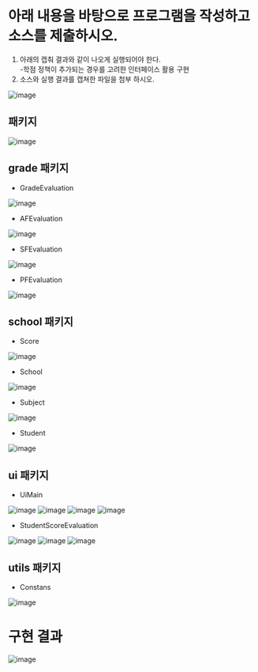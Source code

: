 # 아래 내용을 바탕으로 프로그램을 작성하고 소스를 제출하시오.
1. 아래의 캡춰 결과와 같이 나오게 실행되어야 한다.        
 -학점 정책이 추가되는 경우를 고려한 인터페이스 활용 구현
2. 소스와 실행 결과를 캡쳐한 파일을 첨부 하시오.

![image](https://user-images.githubusercontent.com/122864238/219575187-bee1aeff-08df-48f3-8826-e7e5346a991a.png)

## 패키지
![image](https://user-images.githubusercontent.com/122864238/219575407-e176c0fd-707d-40d2-9929-aa6327c54d7a.png)

## grade 패키지
- GradeEvaluation

![image](https://user-images.githubusercontent.com/122864238/219575589-e0eec50e-1530-4d55-9905-f5e9d97146cd.png)

- AFEvaluation

![image](https://user-images.githubusercontent.com/122864238/219575637-5a1f9f79-419b-4830-9668-7cf173321a7c.png)

- SFEvaluation

![image](https://user-images.githubusercontent.com/122864238/219575702-0bfbb02d-bc9e-49f6-90ec-11daf1aae5ee.png)

- PFEvaluation

![image](https://user-images.githubusercontent.com/122864238/219575774-3cfbf5de-fe96-432b-885d-3563e8d437f9.png)

## school 패키지

- Score

![image](https://user-images.githubusercontent.com/122864238/219575857-62f0304f-dcfc-4c84-a932-9a702a97a4e6.png)

- School

![image](https://user-images.githubusercontent.com/122864238/219576005-89471208-2b82-4374-9f7f-e2b271e8e34a.png)

- Subject

![image](https://user-images.githubusercontent.com/122864238/219576074-55ba6f6d-7c0a-4ac4-8c8f-d77bcd886dba.png)

- Student

![image](https://user-images.githubusercontent.com/122864238/219576124-7520dbb4-139a-40c2-8abe-1c3cc72c8fc6.png)

## ui 패키지
- UiMain

![image](https://user-images.githubusercontent.com/122864238/219576209-4d44cb70-2eca-4c9d-a67e-ab66a2aaf313.png)
![image](https://user-images.githubusercontent.com/122864238/219576243-4da4e30f-4e4d-4ad9-86d4-098967d36a73.png)
![image](https://user-images.githubusercontent.com/122864238/219576305-8b6634b5-330d-4a66-be59-0005023f4d36.png)
![image](https://user-images.githubusercontent.com/122864238/219576323-33caa729-b98d-4191-8788-4903ce6c0979.png)

- StudentScoreEvaluation

![image](https://user-images.githubusercontent.com/122864238/219576639-8ea7abec-79f2-429f-adec-afecf99405dd.png)
![image](https://user-images.githubusercontent.com/122864238/219576674-405733e3-2aa6-4980-8ac6-38d02f247efd.png)
![image](https://user-images.githubusercontent.com/122864238/219576781-aafbad85-3e0e-45bd-9446-5c269b9ec281.png)

## utils 패키지
- Constans

![image](https://user-images.githubusercontent.com/122864238/219577573-1d18bdb7-70dc-4a35-b975-659141bb9706.png)

# 구현 결과
![image](https://user-images.githubusercontent.com/122864238/219577736-71653f53-5d90-4f89-aff2-896ea7a43b8a.png)